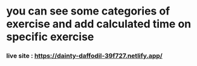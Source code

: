 # you can see some categories of exercise and add calculated time on specific exercise

### live site : https://dainty-daffodil-39f727.netlify.app/
